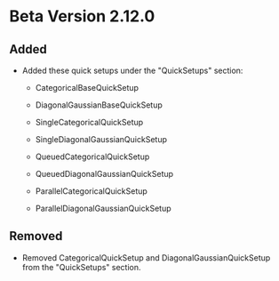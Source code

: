 # Beta Version 2.12.0

## Added

* Added these quick setups under the "QuickSetups" section:

  * CategoricalBaseQuickSetup

  * DiagonalGaussianBaseQuickSetup

  * SingleCategoricalQuickSetup

  * SingleDiagonalGaussianQuickSetup

  * QueuedCategoricalQuickSetup

  * QueuedDiagonalGaussianQuickSetup

  * ParallelCategoricalQuickSetup

  * ParallelDiagonalGaussianQuickSetup

## Removed

* Removed CategoricalQuickSetup and DiagonalGaussianQuickSetup from the "QuickSetups" section.
